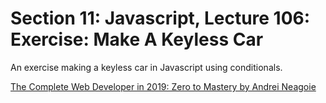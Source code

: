 # Section 11: Javascript, Lecture 106: Exercise: Make A Keyless Car
An exercise making a keyless car in Javascript using conditionals.

[The Complete Web Developer in 2019: Zero to Mastery by Andrei Neagoie](https://www.udemy.com/the-complete-web-developer-in-2018/)